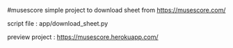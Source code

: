 #musescore
simple project to download sheet from https://musescore.com/

script file : app/download_sheet.py

preview project : https://musescore.herokuapp.com/
